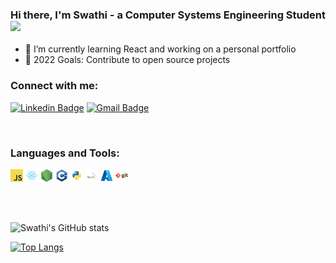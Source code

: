 
### Hi there, I'm Swathi - a Computer Systems Engineering Student <img src="https://media.giphy.com/media/hvRJCLFzcasrR4ia7z/giphy.gif" width="25px">

- 🌱 I’m currently learning React and working on a personal portfolio 
- 🥅 2022 Goals: Contribute to open source projects


### Connect with me:
 [![Linkedin Badge](https://img.shields.io/badge/-swathishree-blue?style=flat-square&logo=Linkedin&logoColor=white&link=https://www.linkedin.com/in/swathishree/)](https://www.linkedin.com/in/swathi-shree/)
[![Gmail Badge](https://img.shields.io/badge/-sshr441@aucklanduni.ac.nz-c14438?style=flat-square&logo=Gmail&logoColor=white&link=mailto:sshr441@aucklanduni.ac.nz)](mailto:sshr441@aucklanduni.ac.nz)


<br />

### Languages and Tools:

<code><img height="20" src="https://raw.githubusercontent.com/github/explore/80688e429a7d4ef2fca1e82350fe8e3517d3494d/topics/javascript/javascript.png"></code>
<code><img height="20" src="https://raw.githubusercontent.com/github/explore/80688e429a7d4ef2fca1e82350fe8e3517d3494d/topics/react/react.png"></code>
<code><img height="20" src="https://raw.githubusercontent.com/github/explore/80688e429a7d4ef2fca1e82350fe8e3517d3494d/topics/nodejs/nodejs.png"></code>
<code><img height="20" src="https://raw.githubusercontent.com/github/explore/80688e429a7d4ef2fca1e82350fe8e3517d3494d/topics/cpp/cpp.png"></code>
<code><img height="20" src="https://raw.githubusercontent.com/github/explore/80688e429a7d4ef2fca1e82350fe8e3517d3494d/topics/python/python.png"></code>
<code><img height="20" src="https://raw.githubusercontent.com/github/explore/80688e429a7d4ef2fca1e82350fe8e3517d3494d/topics/mysql/mysql.png"></code>
<code><img height="20" src="https://raw.githubusercontent.com/github/explore/80688e429a7d4ef2fca1e82350fe8e3517d3494d/topics/azure/azure.png"></code>
<code><img height="20" src="https://raw.githubusercontent.com/github/explore/80688e429a7d4ef2fca1e82350fe8e3517d3494d/topics/git/git.png"></code>


<br />
<br />

![Swathi's GitHub stats](https://github-readme-stats.vercel.app/api?username=swathi-shree&count_private=true&theme=tokyonight)

[![Top Langs](https://github-readme-stats.vercel.app/api/top-langs/?username=swathi-shree&layout=compact&theme=tokyonight)](https://github.com/swathi-shree/github-readme-stats)
